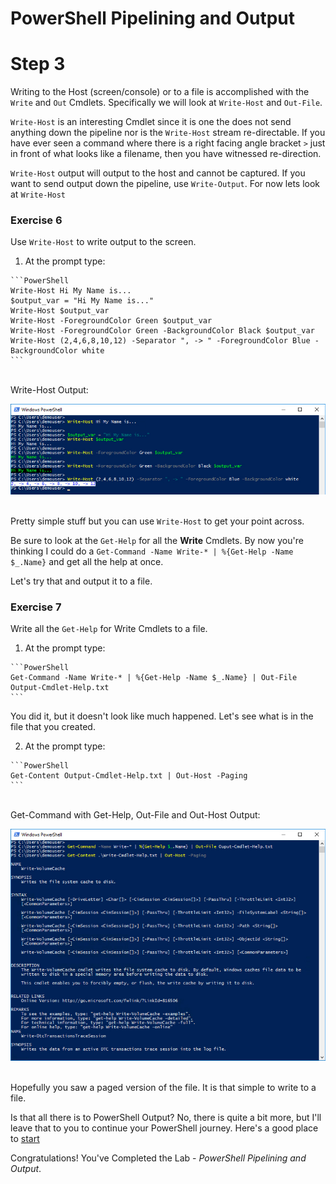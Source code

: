 # PowerShell Pipelining and Output

# Step 3

Writing to the Host (screen/console) or to a file is accomplished with the `Write` and `Out` Cmdlets. Specifically we will look at `Write-Host` and `Out-File`.

`Write-Host` is an interesting Cmdlet since it is one the does not send anything down the pipeline nor is the  `Write-Host` stream re-directable. If you have ever seen a command where there is a right facing angle bracket `>` just in front of what looks like a filename, then you have witnessed re-direction.

`Write-Host` output will output to the host and cannot be captured. If you want to send output down the pipeline, use `Write-Output`. For now lets look at `Write-Host`

### Exercise 6

Use `Write-Host` to write output to the screen.

  1. At the prompt type:

    ```PowerShell
    Write-Host Hi My Name is...
    $output_var = "Hi My Name is..."
    Write-Host $output_var
    Write-Host -ForegroundColor Green $output_var
    Write-Host -ForegroundColor Green -BackgroundColor Black $output_var
    Write-Host (2,4,6,8,10,12) -Separator ", -> " -ForegroundColor Blue -BackgroundColor white
    ```

  </br>Write-Host Output:

  ![](assets/images/image-13.jpg)<br/><br/>

  Pretty simple stuff but you can use `Write-Host` to get your point across.

  Be sure to look at the `Get-Help` for all the **Write** Cmdlets. By now you're thinking I could do a `Get-Command -Name Write-* | %{Get-Help -Name $_.Name}` and get all the help at once.

  Let's try that and output it to a file.

### Exercise 7

Write all the `Get-Help` for Write Cmdlets to a file.

  1. At the prompt type:

    ```PowerShell
    Get-Command -Name Write-* | %{Get-Help -Name $_.Name} | Out-File Output-Cmdlet-Help.txt
    ```

  You did it, but it doesn't look like much happened. Let's see what is in the file that you created.

  2. At the prompt type:

    ```PowerShell
    Get-Content Output-Cmdlet-Help.txt | Out-Host -Paging
    ```

  </br>Get-Command with Get-Help, Out-File and Out-Host Output:

  ![](assets/images/image-14.jpg)<br/><br/>

  Hopefully you saw a paged version of the file. It is that simple to write to a file.

  Is that all there is to PowerShell Output? No, there is quite a bit more, but I'll leave that to you to continue your PowerShell journey. Here's a good place to [start](https://msdn.microsoft.com/en-us/powershell/)

Congratulations! You've Completed the Lab - *PowerShell Pipelining and Output*.
